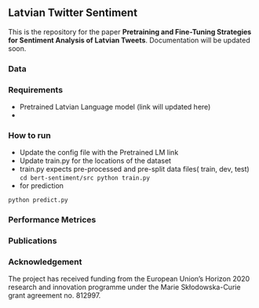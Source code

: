 ## Latvian Twitter Sentiment
This is the repository for the paper **Pretraining and Fine-Tuning Strategies for Sentiment Analysis of Latvian Tweets**. Documentation will be updated soon.

### 

### Data

### Requirements
- Pretrained Latvian Language model (link will updated here)
-  
### How to run
- Update the config file with the Pretrained LM link 
- Update train.py for the locations of the dataset
- train.py expects pre-processed and pre-split data files( train, dev, test)
`
cd bert-sentiment/src
python train.py
`
- for prediction

`
python predict.py
`

### Performance Metrices

### Publications

### Acknowledgement
The project has received funding from the European Union’s Horizon 2020 research and innovation programme under the Marie Skłodowska-Curie grant agreement no. 812997.
